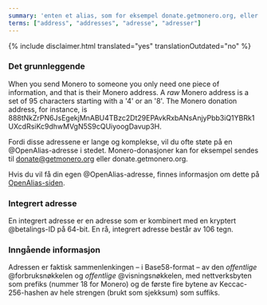 ```yaml
---
summary: 'enten et alias, som for eksempel donate.getmonero.org, eller et sett med 95 tegn som begynner med en 4'
terms: ["address", "addresses", "adresse", "adresser"]
---
```


{% include disclaimer.html translated="yes" translationOutdated="no" %}

### Det grunnleggende

When you send Monero to someone you only need one piece of information, and
that is their Monero address. A *raw* Monero address is a set of 95
characters starting with a '4' or an '8'. The Monero donation address, for
instance, is
888tNkZrPN6JsEgekjMnABU4TBzc2Dt29EPAvkRxbANsAnjyPbb3iQ1YBRk1UXcdRsiKc9dhwMVgN5S9cQUiyoogDavup3H.

Fordi disse adressene er lange og komplekse, vil du ofte støte på en
@OpenAlias-adresse i stedet. Monero-donasjoner kan for eksempel sendes til
donate@getmonero.org eller donate.getmonero.org.

Hvis du vil få din egen @OpenAlias-adresse, finnes informasjon om dette på
[OpenAlias-siden](https://openalias.org/).

### Integrert adresse

En integrert adresse er en adresse som er kombinert med en kryptert
@betalings-ID på 64-bit. En rå, integrert adresse består av 106 tegn.

### Inngående informasjon

Adressen er faktisk sammenlenkingen – i Base58-format – av den *offentlige*
@forbruksnøkkelen og *offentlige* @visningsnøkkelen, med nettverksbyten som
prefiks (nummer 18 for Monero) og de første fire bytene av Keccac-256-hashen
av hele strengen (brukt som sjekksum) som suffiks.
